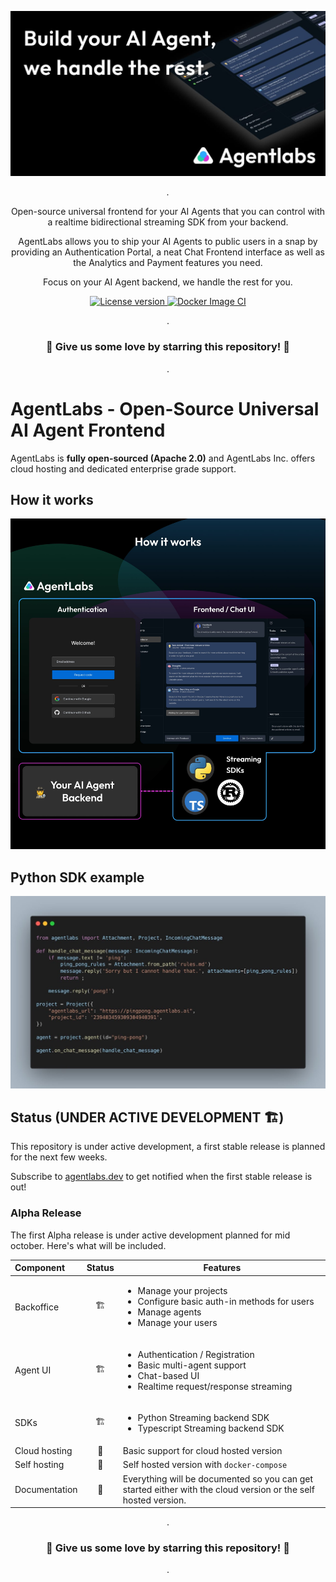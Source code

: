 <p align="center">
  <a href="https://agentlabs.dev"><img src="./imgs/agentlabs-banner.jpg" alt="agentlabs.dev"></a>
</p>

<p align="center">
    <em>.</em>
</p>

<p align=center>
Open-source universal frontend for your AI Agents that you can control with a realtime bidirectional streaming SDK from your backend.
</p>

<p align="center">
AgentLabs allows you to ship your AI Agents to public users in a snap by providing an Authentication Portal, a neat Chat Frontend interface as well as the Analytics and Payment features you need.
</p>

<p align=center>
Focus on your AI Agent backend, we handle the rest for you.
</p>

<p align="center">
<a href="" target="_blank">
    <img src="https://img.shields.io/badge/License-Apache 2.0-blue.svg" alt="License version">
</a>
<a href="" target="_blank">
    <img src="https://img.shields.io/badge/Status-Under Active Development-orange.svg" alt="Docker Image CI">
</a>
</p>

<p align="center">
.
</p>

<h3 align="center">
🌟 Give us some love by starring this repository! 🌟  
</h3>

<p align="center">
.
</p>


# AgentLabs - Open-Source Universal AI Agent Frontend

AgentLabs is <b>fully open-sourced (Apache 2.0)</b> and AgentLabs Inc. offers cloud hosting and dedicated enterprise grade support.

## How it works

<p align="center">
  <a href="https://agentlabs.dev"><img src="./imgs/how-it-works.jpg" alt="agentlabs.dev"></a>
</p>

## Python SDK example

<p align="center">
  <a href="https://agentlabs.dev"><img src="./imgs/python-sdk-example.jpeg" alt="agentlabs.dev"></a>
</p>

## Status (UNDER ACTIVE DEVELOPMENT 🏗️)

This repository is under active development, a first stable release is planned for the next few weeks.

Subscribe to [agentlabs.dev](https://agentlabs.dev) to get notified when the first stable release is out!

### Alpha Release

The first Alpha release is under active development planned for mid october.
Here's what will be included.

| Component     | Status | Features                                                                                                                                           |
|:--------------|:------:|----------------------------------------------------------------------------------------------------------------------------------------------------|
| Backoffice    |  🏗️   | <ul><li>Manage your projects</li><li>Configure basic auth-in methods for users</li><li>Manage agents</li><li>Manage your users</li></ul>           |
| Agent UI      |  🏗️   | <ul><li>Authentication / Registration</li><li>Basic multi-agent support</li><li>Chat-based UI</li><li>Realtime request/response streaming</li></ul> |
| SDKs          |  🏗️   | <ul><li>Python Streaming backend SDK</li><li>Typescript Streaming backend SDK</li></ul>                                                            |
| Cloud hosting |   📅   | Basic support for cloud hosted version                                                                                                             |
| Self hosting  |   📅   | Self hosted version with `docker-compose`                                                                                                          |
| Documentation |   📅   | Everything will be documented so you can get started either with the cloud version or the self hosted version.                                     |


<p align="center">
.
</p>

<h3 align="center">
🌟 Give us some love by starring this repository! 🌟  
</h3>

<p align="center">
.
</p>
